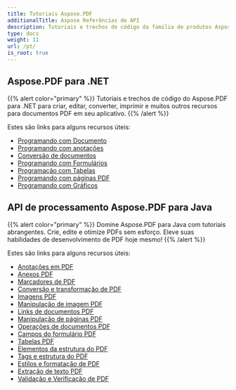 ```yaml
---
title: Tutoriais Aspose.PDF
additionalTitle: Aspose Referências de API
description: Tutoriais e trechos de código da família de produtos Aspose.PDF. Inclui tutoriais básicos e avançados de uso do Aspose.PDF.
type: docs
weight: 11
url: /pt/
is_root: true
---
```


## Aspose.PDF para .NET
{{% alert color="primary" %}}
Tutoriais e trechos de código do Aspose.PDF para .NET para criar, editar, converter, imprimir e muitos outros recursos para documentos PDF em seu aplicativo. 
{{% /alert %}}

Estes são links para alguns recursos úteis:
- [Programando com Documento](./net/programming-with-document/)
- [Programando com anotações](./net/annotations/)  
- [Conversão de documentos](./net/document-conversion/)
- [Programando com Formulários](./net/programming-with-forms/)
- [Programação com Tabelas](./net/programming-with-tables/) 
- [Programando com páginas PDF](./net/programming-with-pdf-pages/)
- [Programando com Gráficos](./net/programming-with-graphs/)
 
## API de processamento Aspose.PDF para Java
{{% alert color="primary" %}}
Domine Aspose.PDF para Java com tutoriais abrangentes. Crie, edite e otimize PDFs sem esforço. Eleve suas habilidades de desenvolvimento de PDF hoje mesmo!
{{% /alert %}}

Estes são links para alguns recursos úteis:
- [Anotações em PDF](./java/pdf-annotations/)
- [Anexos PDF](./java/pdf-attachments/)
- [Marcadores de PDF](./java/pdf-bookmarks/)
- [Conversão e transformação de PDF](./java/pdf-conversion-transformation/)
- [Imagens PDF](./java/pdf-images/)
- [Manipulação de imagem PDF](./java/pdf-image-manipulation/)
- [Links de documentos PDF](./java/pdf-document-links/)
- [Manipulação de páginas PDF](./java/pdf-page-manipulation/)
- [Operações de documentos PDF](./java/pdf-document-operations/)
- [Campos do formulário PDF](./java/pdf-form-fields/)
- [Tabelas PDF](./java/pdf-tables/)
- [Elementos da estrutura do PDF](./java/pdf-structure-elements/)
- [Tags e estrutura do PDF](./java/pdf-tags-and-structure/)
- [Estilos e formatação de PDF](./java/pdf-styles-and-formatting/)
- [Extração de texto PDF](./java/pdf-text-extraction/)
- [Validação e Verificação de PDF](./java/pdf-validation-and-verification/)

